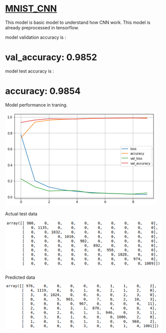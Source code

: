 # [MNIST_CNN](https://github.com/vaibhavthapli/MNIST_CNN)


This model is basic model to understand how CNN work.
This model is already preprocessed in tensorflow.

model validation accuracy is : 
# val_accuracy: 0.9852

model test accuracy is :
# accuracy: 0.9854

Model performance in traning.

![](https://github.com/vaibhavthapli/MNIST_CNN/blob/main/image/index.png)

Actual test data

![](https://github.com/vaibhavthapli/MNIST_CNN/blob/main/image/actual_test.png)

Predicted data

![](https://github.com/vaibhavthapli/MNIST_CNN/blob/main/image/Predict_test.png)

